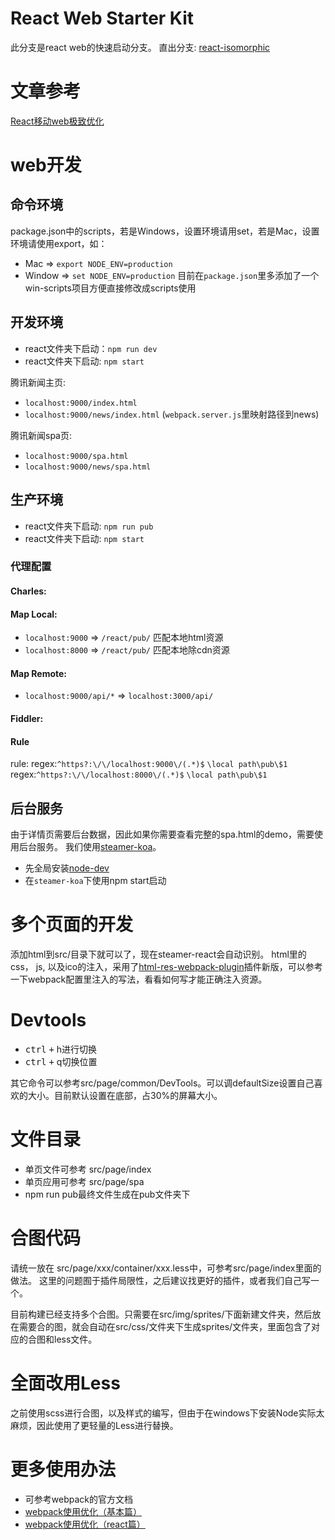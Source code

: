 # React Web Starter Kit
此分支是react web的快速启动分支。
直出分支: [react-isomorphic](https://github.com/SteamerTeam/steamer-react/tree/react-isomorphic)

# 文章参考
[React移动web极致优化](https://github.com/lcxfs1991/blog/issues/8)

# web开发

## 命令环境
package.json中的scripts，若是Windows，设置环境请用set，若是Mac，设置环境请使用export，如：
* Mac => `export NODE_ENV=production`
* Window => `set NODE_ENV=production`
目前在`package.json`里多添加了一个win-scripts项目方便直接修改成scripts使用

## 开发环境
* react文件夹下启动：`npm run dev`
* react文件夹下启动: `npm start`

腾讯新闻主页:
* `localhost:9000/index.html` 
* `localhost:9000/news/index.html` (`webpack.server.js`里映射路径到news)

腾讯新闻spa页:
* `localhost:9000/spa.html`
* `localhost:9000/news/spa.html`


## 生产环境
* react文件夹下启动: `npm run pub`
* react文件夹下启动: `npm start`

### 代理配置
#### Charles:
#### Map Local: 
* `localhost:9000` => `/react/pub/` 匹配本地html资源
* `localhost:8000` => `/react/pub/` 匹配本地除cdn资源 

#### Map Remote: 
* `localhost:9000/api/*` => `localhost:3000/api/`

#### Fiddler:
#### Rule
rule:
regex:`^https?:\/\/localhost:9000\/(.*)$`    `\local path\pub\$1`
regex:`^https?:\/\/localhost:8000\/(.*)$`    `\local path\pub\$1`


## 后台服务
由于详情页需要后台数据，因此如果你需要查看完整的spa.html的demo，需要使用后台服务。
我们使用[steamer-koa](https://github.com/SteamerTeam/steamer-koa)。
* 先全局安装[node-dev](https://www.npmjs.com/package/node-dev)
* 在`steamer-koa`下使用npm start启动


# 多个页面的开发
添加html到src/目录下就可以了，现在steamer-react会自动识别。
html里的css， js, 以及ico的注入，采用了[html-res-webpack-plugin](https://github.com/lcxfs1991/html-res-webpack-plugin/blob/master/README_ZH.md)插件新版，可以参考一下webpack配置里注入的写法，看看如何写才能正确注入资源。


# Devtools
* <kbd>ctrl</kbd> <kbd>+</kbd> h进行切换
* <kbd>ctrl</kbd> <kbd>+</kbd> q切换位置

其它命令可以参考src/page/common/DevTools。可以调defaultSize设置自己喜欢的大小。目前默认设置在底部，占30%的屏幕大小。

# 文件目录
* 单页文件可参考 src/page/index
* 单页应用可参考 src/page/spa
* npm run pub最终文件生成在pub文件夹下


# 合图代码
请统一放在 src/page/xxx/container/xxx.less中，可参考src/page/index里面的做法。
这里的问题囿于插件局限性，之后建议找更好的插件，或者我们自己写一个。

目前构建已经支持多个合图。只需要在src/img/sprites/下面新建文件夹，然后放在需要合的图，就会自动在src/css/文件夹下生成sprites/文件夹，里面包含了对应的合图和less文件。

# 全面改用Less
之前使用scss进行合图，以及样式的编写，但由于在windows下安装Node实际太麻烦，因此使用了更轻量的Less进行替换。

# 更多使用办法
* 可参考webpack的官方文档
* [webpack使用优化（基本篇）](https://github.com/lcxfs1991/blog/issues/2)
* [webpack使用优化（react篇）](https://github.com/lcxfs1991/blog/issues/7)
